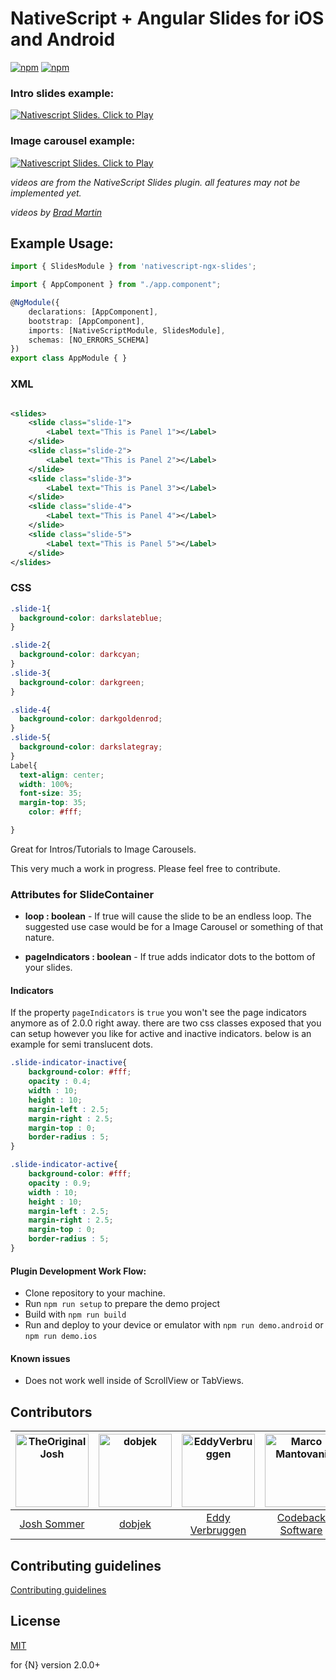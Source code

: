 # NativeScript + Angular Slides for iOS and Android

[![npm](https://img.shields.io/npm/v/nativescript-ngx-slides.svg)](https://www.npmjs.com/package/nativescript-ngx-slides)
[![npm](https://img.shields.io/npm/dt/nativescript-ngx-slides.svg?label=npm%20downloads)](https://www.npmjs.com/package/nativescript-ngx-slides)


### Intro slides example:
[![Nativescript Slides. Click to Play](https://img.youtube.com/vi/kGby8qtSDjM/0.jpg)](https://www.youtube.com/embed/kGby8qtSDjM)

### Image carousel example:
[![Nativescript Slides. Click to Play](https://img.youtube.com/vi/RsEqGAKm62k/0.jpg)](https://www.youtube.com/embed/RsEqGAKm62k)

_videos are from the NativeScript Slides plugin. all features may not be implemented yet._

_videos by [Brad Martin](https://github.com/bradmartin)_

## Example Usage:

```ts
import { SlidesModule } from 'nativescript-ngx-slides';

import { AppComponent } from "./app.component";

@NgModule({
    declarations: [AppComponent],
    bootstrap: [AppComponent],
    imports: [NativeScriptModule, SlidesModule],
    schemas: [NO_ERRORS_SCHEMA]
})
export class AppModule { }

```

### XML
```xml

<slides>
    <slide class="slide-1">
        <Label text="This is Panel 1"></Label>
    </slide>
    <slide class="slide-2">
        <Label text="This is Panel 2"></Label>
    </slide>
    <slide class="slide-3">
        <Label text="This is Panel 3"></Label>
    </slide>
    <slide class="slide-4">
        <Label text="This is Panel 4"></Label>
    </slide>
    <slide class="slide-5">
        <Label text="This is Panel 5"></Label>
    </slide>
</slides>

```
### CSS
```css
.slide-1{
  background-color: darkslateblue;
}

.slide-2{
  background-color: darkcyan;
}
.slide-3{
  background-color: darkgreen;
}

.slide-4{
  background-color: darkgoldenrod;
}
.slide-5{
  background-color: darkslategray;
}
Label{
  text-align: center;
  width: 100%;
  font-size: 35;
  margin-top: 35;
	color: #fff;

}

```
Great for Intros/Tutorials to Image Carousels.

This very much a work in progress. Please feel free to contribute.

### Attributes for SlideContainer

-  **loop : boolean** - If true will cause the slide to be an endless loop. The suggested use case would be for a Image Carousel or something of that nature.

- **pageIndicators : boolean** - If true adds indicator dots to the bottom of your slides.

#### Indicators

If the property `pageIndicators` is `true` you won't see the page indicators anymore as of 2.0.0 right away. there are two css classes exposed that you can setup however you like for active and inactive indicators. below is an example for semi translucent dots.

```css
.slide-indicator-inactive{
    background-color: #fff;
    opacity : 0.4;
    width : 10;
    height : 10;
    margin-left : 2.5;
    margin-right : 2.5;
    margin-top : 0;
    border-radius : 5;
}

.slide-indicator-active{
    background-color: #fff;
    opacity : 0.9;
    width : 10;
    height : 10;
    margin-left : 2.5;
    margin-right : 2.5;
    margin-top : 0;
    border-radius : 5;
}
```

#### Plugin Development Work Flow:

* Clone repository to your machine.
* Run `npm run setup` to prepare the demo project
* Build with `npm run build`
* Run and deploy to your device or emulator with `npm run demo.android` or `npm run demo.ios`

#### Known issues

  * Does not work well inside of ScrollView or TabViews.

## Contributors

[<img alt="TheOriginalJosh" src="https://avatars.githubusercontent.com/u/1486275?v=3&s=117" width="117">](https://github.com/TheOriginalJosh) | [<img alt="dobjek" src="https://avatars.githubusercontent.com/u/353596?v=3&s=117" width="117">](https://github.com/dobjek)| [<img alt="EddyVerbruggen" src="https://avatars.githubusercontent.com/u/1426370?v=3&s=117" width="117">](https://github.com/EddyVerbruggen)| [<img alt="Marco Mantovani" src="https://avatars.githubusercontent.com/u/1965169?v=3&s=117" width="117">](https://github.com/codeback)
:---: |:---: |:---: |:---: |
[Josh Sommer](https://github.com/TheOriginalJosh) |[dobjek](https://github.com/dobjek) |[Eddy Verbruggen](https://github.com/EddyVerbruggen)|[Codeback Software](https://github.com/codeback)

## Contributing guidelines
[Contributing guidelines](https://github.com/TheOriginalJosh/nativescript-swiss-army-knife/blob/master/CONTRIBUTING.md)

## License

[MIT](/LICENSE)

for {N} version 2.0.0+


